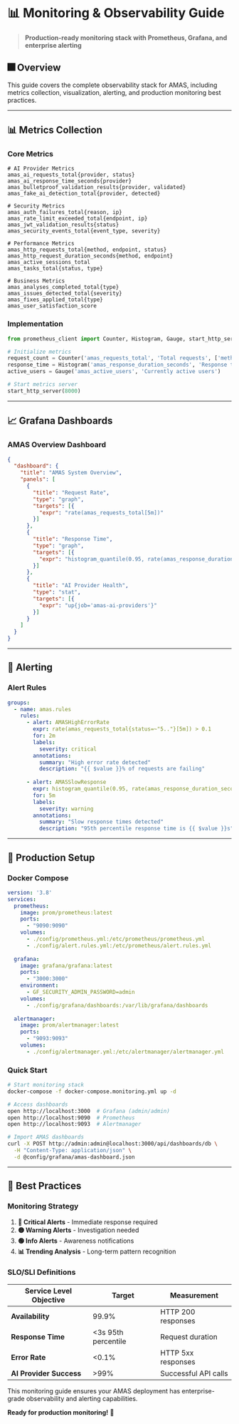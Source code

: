 # 📊 Monitoring & Observability Guide

> **Production-ready monitoring stack with Prometheus, Grafana, and enterprise alerting**

## 🎆 **Overview**

This guide covers the complete observability stack for AMAS, including metrics collection, visualization, alerting, and production monitoring best practices.

---

## 📊 **Metrics Collection**

### **Core Metrics**

```prometheus
# AI Provider Metrics
amas_ai_requests_total{provider, status}
amas_ai_response_time_seconds{provider}
amas_bulletproof_validation_results{provider, validated}
amas_fake_ai_detection_total{provider, detected}

# Security Metrics
amas_auth_failures_total{reason, ip}
amas_rate_limit_exceeded_total{endpoint, ip}
amas_jwt_validation_results{status}
amas_security_events_total{event_type, severity}

# Performance Metrics
amas_http_requests_total{method, endpoint, status}
amas_http_request_duration_seconds{method, endpoint}
amas_active_sessions_total
amas_tasks_total{status, type}

# Business Metrics
amas_analyses_completed_total{type}
amas_issues_detected_total{severity}
amas_fixes_applied_total{type}
amas_user_satisfaction_score
```

### **Implementation**

```python
from prometheus_client import Counter, Histogram, Gauge, start_http_server

# Initialize metrics
request_count = Counter('amas_requests_total', 'Total requests', ['method', 'endpoint'])
response_time = Histogram('amas_response_duration_seconds', 'Response time')
active_users = Gauge('amas_active_users', 'Currently active users')

# Start metrics server
start_http_server(8000)
```

---

## 📈 **Grafana Dashboards**

### **AMAS Overview Dashboard**

```json
{
  "dashboard": {
    "title": "AMAS System Overview",
    "panels": [
      {
        "title": "Request Rate",
        "type": "graph",
        "targets": [{
          "expr": "rate(amas_requests_total[5m])"
        }]
      },
      {
        "title": "Response Time", 
        "type": "graph",
        "targets": [{
          "expr": "histogram_quantile(0.95, rate(amas_response_duration_seconds_bucket[5m]))"
        }]
      },
      {
        "title": "AI Provider Health",
        "type": "stat",
        "targets": [{
          "expr": "up{job='amas-ai-providers'}"
        }]
      }
    ]
  }
}
```

---

## 🚨 **Alerting**

### **Alert Rules**

```yaml
groups:
  - name: amas.rules
    rules:
      - alert: AMASHighErrorRate
        expr: rate(amas_requests_total{status=~"5.."}[5m]) > 0.1
        for: 2m
        labels:
          severity: critical
        annotations:
          summary: "High error rate detected"
          description: "{{ $value }}% of requests are failing"
          
      - alert: AMASSlowResponse
        expr: histogram_quantile(0.95, rate(amas_response_duration_seconds_bucket[5m])) > 10
        for: 5m
        labels:
          severity: warning
        annotations:
          summary: "Slow response times detected"
          description: "95th percentile response time is {{ $value }}s"
```

---

## 🚀 **Production Setup**

### **Docker Compose**

```yaml
version: '3.8'
services:
  prometheus:
    image: prom/prometheus:latest
    ports:
      - "9090:9090"
    volumes:
      - ./config/prometheus.yml:/etc/prometheus/prometheus.yml
      - ./config/alert.rules.yml:/etc/prometheus/alert.rules.yml
      
  grafana:
    image: grafana/grafana:latest
    ports:
      - "3000:3000"
    environment:
      - GF_SECURITY_ADMIN_PASSWORD=admin
    volumes:
      - ./config/grafana/dashboards:/var/lib/grafana/dashboards
      
  alertmanager:
    image: prom/alertmanager:latest
    ports:
      - "9093:9093"
    volumes:
      - ./config/alertmanager.yml:/etc/alertmanager/alertmanager.yml
```

### **Quick Start**

```bash
# Start monitoring stack
docker-compose -f docker-compose.monitoring.yml up -d

# Access dashboards
open http://localhost:3000  # Grafana (admin/admin)
open http://localhost:9090  # Prometheus
open http://localhost:9093  # Alertmanager

# Import AMAS dashboards
curl -X POST http://admin:admin@localhost:3000/api/dashboards/db \
  -H "Content-Type: application/json" \
  -d @config/grafana/amas-dashboard.json
```

---

## 🎯 **Best Practices**

### **Monitoring Strategy**

1. **🔴 Critical Alerts** - Immediate response required
2. **🟡 Warning Alerts** - Investigation needed
3. **🟢 Info Alerts** - Awareness notifications
4. **📊 Trending Analysis** - Long-term pattern recognition

### **SLO/SLI Definitions**

| Service Level Objective | Target | Measurement |
|-------------------------|--------|--------------|
| **Availability** | 99.9% | HTTP 200 responses |
| **Response Time** | <3s 95th percentile | Request duration |
| **Error Rate** | <0.1% | HTTP 5xx responses |
| **AI Provider Success** | >99% | Successful API calls |

This monitoring guide ensures your AMAS deployment has enterprise-grade observability and alerting capabilities.

**Ready for production monitoring!** 🚀